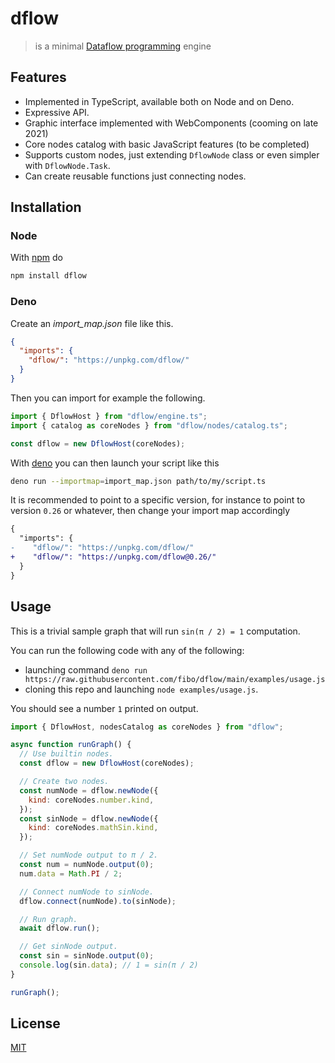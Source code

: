 # dflow

> is a minimal [Dataflow programming][dataflow-wikipedia] engine

## Features

- Implemented in TypeScript, available both on Node and on Deno.
- Expressive API.
- Graphic interface implemented with WebComponents (cooming on late 2021)
- Core nodes catalog with basic JavaScript features (to be completed)
- Supports custom nodes, just extending `DflowNode` class or even simpler with
  `DflowNode.Task`.
- Can create reusable functions just connecting nodes.

## Installation

### Node

With [npm](https://npmjs.org/) do

```bash
npm install dflow
```

### Deno

Create an _import_map.json_ file like this.

```json
{
  "imports": {
    "dflow/": "https://unpkg.com/dflow/"
  }
}
```

Then you can import for example the following.

```typescript
import { DflowHost } from "dflow/engine.ts";
import { catalog as coreNodes } from "dflow/nodes/catalog.ts";

const dflow = new DflowHost(coreNodes);
```

With [deno](https://deno.land/) you can then launch your script like this

```bash
deno run --importmap=import_map.json path/to/my/script.ts
```

It is recommended to point to a specific version, for instance to point to
version `0.26` or whatever, then change your import map accordingly

```diff
{
  "imports": {
-    "dflow/": "https://unpkg.com/dflow/"
+    "dflow/": "https://unpkg.com/dflow@0.26/"
  }
}
```

## Usage

This is a trivial sample graph that will run `sin(π / 2) = 1` computation.

You can run the following code with any of the following:

- launching command
  `deno run https://raw.githubusercontent.com/fibo/dflow/main/examples/usage.js`
- cloning this repo and launching `node examples/usage.js`.

You should see a number `1` printed on output.

```js
import { DflowHost, nodesCatalog as coreNodes } from "dflow";

async function runGraph() {
  // Use builtin nodes.
  const dflow = new DflowHost(coreNodes);

  // Create two nodes.
  const numNode = dflow.newNode({
    kind: coreNodes.number.kind,
  });
  const sinNode = dflow.newNode({
    kind: coreNodes.mathSin.kind,
  });

  // Set numNode output to π / 2.
  const num = numNode.output(0);
  num.data = Math.PI / 2;

  // Connect numNode to sinNode.
  dflow.connect(numNode).to(sinNode);

  // Run graph.
  await dflow.run();

  // Get sinNode output.
  const sin = sinNode.output(0);
  console.log(sin.data); // 1 = sin(π / 2)
}

runGraph();
```

## License

[MIT](http://g14n.info/mit-license)

[dataflow-wikipedia]: http://en.wikipedia.org/wiki/Dataflow_programming "Dataflow programming"
